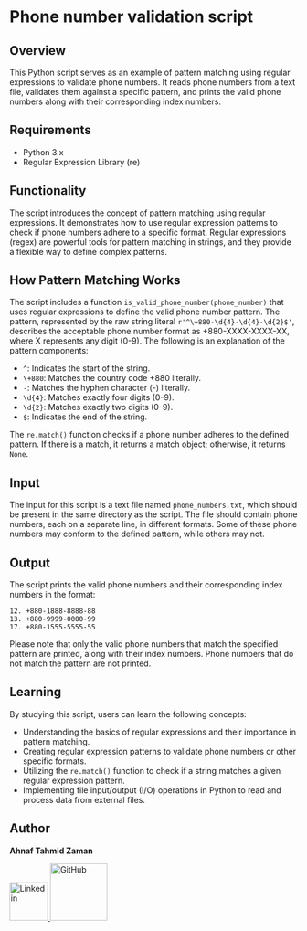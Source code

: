 # Phone number validation script

## Overview

This Python script serves as an example of pattern matching using regular expressions to validate phone numbers. It reads phone numbers from a text file, validates them against a specific pattern, and prints the valid phone numbers along with their corresponding index numbers.

## Requirements

- Python 3.x
- Regular Expression Library (re)

## Functionality

The script introduces the concept of pattern matching using regular expressions. It demonstrates how to use regular expression patterns to check if phone numbers adhere to a specific format. Regular expressions (regex) are powerful tools for pattern matching in strings, and they provide a flexible way to define complex patterns.

## How Pattern Matching Works

The script includes a function `is_valid_phone_number(phone_number)` that uses regular expressions to define the valid phone number pattern. The pattern, represented by the raw string literal `r'^\+880-\d{4}-\d{4}-\d{2}$'`, describes the acceptable phone number format as +880-XXXX-XXXX-XX, where X represents any digit (0-9). The following is an explanation of the pattern components:

- `^`: Indicates the start of the string.
- `\+880`: Matches the country code +880 literally.
- `-`: Matches the hyphen character (-) literally.
- `\d{4}`: Matches exactly four digits (0-9).
- `\d{2}`: Matches exactly two digits (0-9).
- `$`: Indicates the end of the string.

The `re.match()` function checks if a phone number adheres to the defined pattern. If there is a match, it returns a match object; otherwise, it returns `None`.

## Input

The input for this script is a text file named `phone_numbers.txt`, which should be present in the same directory as the script. The file should contain phone numbers, each on a separate line, in different formats. Some of these phone numbers may conform to the defined pattern, while others may not.

## Output

The script prints the valid phone numbers and their corresponding index numbers in the format:

```
12. +880-1888-8888-88
13. +880-9999-0000-99
17. +880-1555-5555-55
```

Please note that only the valid phone numbers that match the specified pattern are printed, along with their index numbers. Phone numbers that do not match the pattern are not printed.

## Learning

By studying this script, users can learn the following concepts:

- Understanding the basics of regular expressions and their importance in pattern matching.
- Creating regular expression patterns to validate phone numbers or other specific formats.
- Utilizing the `re.match()` function to check if a string matches a given regular expression pattern.
- Implementing file input/output (I/O) operations in Python to read and process data from external files.
## Author
**Ahnaf Tahmid Zaman**

<a href="https://www.linkedin.com/in/ahnaf-tahmid-zaman/">
    <img src="https://dl.dropboxusercontent.com/scl/fi/6wwu1stsm3hki3vsxl5c0/linkedin.png?rlkey=4nfdo2u3tmoaxo9xwkxh6t5to&dl=0" alt="Linkedin" width="67px">
</a>
<a href="https://github.com/AHNAF14924">
    <img src="https://dl.dropboxusercontent.com/scl/fi/bys8mwgtmsjobu6uk0d15/GitHub-Symbol-2149346605.png?rlkey=memfqto1ygr91gja8t3cpwwbx&dl=0" alt="GitHub" width="100px">
</a>